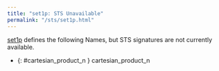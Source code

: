```yaml
---
title: "set1p: STS Unavailable"
permalink: "/sts/set1p.html"
---
```






[set1p](/cd/set1p)
defines the following Names, but STS signatures are not currently available.


 *  {: #cartesian_product_n } cartesian_product_n